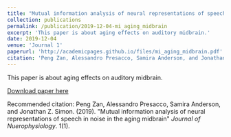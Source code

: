```yaml
---
title: "Mutual information analysis of neural representations of speech in noise in the aging midbrain"
collection: publications
permalink: /publication/2019-12-04-mi_aging_midbrain
excerpt: 'This paper is about aging effects on auditory midbrain.'
date: 2019-12-04
venue: 'Journal 1'
paperurl: 'http://academicpages.github.io/files/mi_aging_midbrain.pdf'
citation: 'Peng Zan, Alessandro Presacco, Samira Anderson, and Jonathan Z. Simon. (2019). &quot;Mutual information analysis of neural representations of speech in noise in the aging midbrain.&quot; <i>Journal of Nuerophysiology</i>. 1(1).'
---
```

This paper is about aging effects on auditory midbrain.

[Download paper here](http://academicpages.github.io/files/mi_aging_midbrain.pdf)

Recommended citation: Peng Zan, Alessandro Presacco, Samira Anderson, and Jonathan Z. Simon. (2019). "Mutual information analysis of neural representations of speech in noise in the aging midbrain" <i>Journal of Nuerophysiology</i>. 1(1).